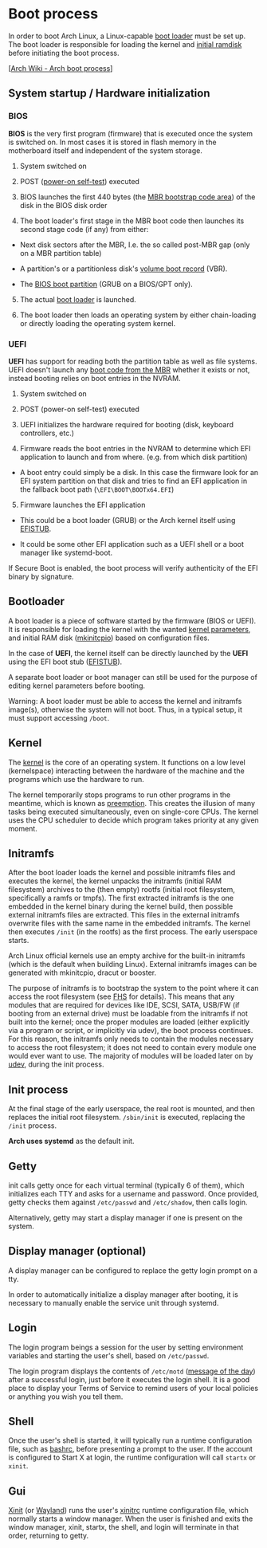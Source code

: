 # Boot process

In order to boot Arch Linux, a Linux-capable [boot loader](https://wiki.archlinux.org/title/Arch_boot_process#Boot_loader) must be set up.
The boot loader is responsible for loading the kernel and [initial ramdisk](https://wiki.archlinux.org/title/Arch_boot_process#initramfs) before initiating the boot process.

[[Arch Wiki - Arch boot process](https://wiki.archlinux.org/title/Arch_boot_process)]

## System startup / Hardware initialization

### BIOS

**BIOS** is the very first program (firmware) that is executed once the system is switched on.
In most cases it is stored in flash memory in the motherboard itself and independent of the system storage.

1. System switched on

2. POST ([power-on self-test](https://en.wikipedia.org/wiki/Power-on_self-test)) executed

3. BIOS launches the first 440 bytes (the [MBR bootstrap code area](<https://wiki.archlinux.org/title/Partitioning#Master_Boot_Record_(bootstrap_code)>)) of the disk in the BIOS disk order

4. The boot loader's first stage in the MBR boot code then launches its second stage code (if any) from either:

- Next disk sectors after the MBR, I.e. the so called post-MBR gap (only on a MBR partition table)

- A partition's or a partitionless disk's [volume boot record](https://en.wikipedia.org/wiki/Volume_boot_record) (VBR).

- The [BIOS boot partition](<https://wiki.archlinux.org/title/GRUB#GUID_Partition_Table_(GPT)_specific_instructions>) (GRUB on a BIOS/GPT only).

5. The actual [boot loader](https://wiki.archlinux.org/title/Arch_boot_process#Boot_loader) is launched.

6. The boot loader then loads an operating system by either chain-loading or directly loading the operating system kernel.

### UEFI

**UEFI** has support for reading both the partition table as well as file systems.
UEFI doesn't launch any [boot code from the MBR](<https://wiki.archlinux.org/title/Partitioning#Master_Boot_Record_(bootstrap_code)>) whether it exists or not, instead booting relies on boot entries in the NVRAM.

1. System switched on

2. POST (power-on self-test) executed

3. UEFI initializes the hardware required for booting (disk, keyboard controllers, etc.)

4. Firmware reads the boot entries in the NVRAM to determine which EFI application to launch and from where. (e.g. from which disk partition)

- A boot entry could simply be a disk. In this case the firmware look for an EFI system partition on that disk and tries to find an EFI application in the fallback boot path (`\EFI\BOOT\BOOTx64.EFI`)

5. Firmware launches the EFI application

- This could be a boot loader (GRUB) or the Arch kernel itself using [EFISTUB](https://wiki.archlinux.org/title/EFISTUB).

- It could be some other EFI application such as a UEFI shell or a boot manager like systemd-boot.

If Secure Boot is enabled, the boot process will verify authenticity of the EFI binary by signature.

## Bootloader

A boot loader is a piece of software started by the firmware (BIOS or UEFI).
It is responsible for loading the kernel with the wanted [kernel parameters](https://wiki.archlinux.org/title/Kernel_parameters), and initial RAM disk ([mkinitcpio](https://wiki.archlinux.org/title/Mkinitcpio)) based on configuration files.

In the case of **UEFI**, the kernel itself can be directly launched by the **UEFI** using the EFI boot stub ([EFISTUB](https://wiki.archlinux.org/title/EFISTUB)).

A separate boot loader or boot manager can still be used for the purpose of editing kernel parameters before booting.

Warning: A boot loader must be able to access the kernel and initramfs image(s), otherwise the system will not boot. Thus, in a typical setup, it must support accessing `/boot`.

## Kernel

The [kernel](https://wiki.archlinux.org/title/Kernel) is the core of an operating system.
It functions on a low level (kernelspace) interacting between the hardware of the machine and the programs which use the hardware to run.

The kernel temporarily stops programs to run other programs in the meantime, which is known as [preemption](<https://en.wikipedia.org/wiki/Preemption_(computing)>).
This creates the illusion of many tasks being executed simultaneously, even on single-core CPUs.
The kernel uses the CPU scheduler to decide which program takes priority at any given moment.

## Initramfs

After the boot loader loads the kernel and possible initramfs files and executes the kernel, the kernel unpacks the initramfs (initial RAM filesystem) archives to the (then empty) rootfs (initial root filesystem, specifically a ramfs or tmpfs).
The first extracted initramfs is the one embedded in the kernel binary during the kernel build, then possible external initramfs files are extracted.
This files in the external initramfs overwrite files with the same name in the embedded initramfs.
The kernel then executes `/init` (in the rootfs) as the first process.
The early userspace starts.

Arch Linux official kernels use an empty archive for the built-in initramfs (which is the default when building Linux).
External initramfs images can be generated with mkinitcpio, dracut or booster.

The purpose of initramfs is to bootstrap the system to the point where it can access the root filesystem (see [FHS](<https://wiki.archlinux.org/title/Frequently_asked_questions#Does_Arch_follow_the_Linux_Foundation's_Filesystem_Hierarchy_Standard_(FHS)?>) for details).
This means that any modules that are required for devices like IDE, SCSI, SATA, USB/FW (if booting from an external drive) must be loadable from the initramfs if not built into the kernel; once the proper modules are loaded (either explicitly via a program or script, or implicitly via udev), the boot process continues.
For this reason, the initramfs only needs to contain the modules necessary to access the root filesystem; it does not need to contain every module one would ever want to use.
The majority of modules will be loaded later on by [udev](https://wiki.archlinux.org/title/Udev), during the init process.

## Init process

At the final stage of the early userspace, the real root is mounted, and then replaces the initial root filesystem.
`/sbin/init` is executed, replacing the `/init` process.

**Arch uses systemd** as the default init.

## Getty

init calls getty once for each virtual terminal (typically 6 of them), which initializes each TTY and asks for a username and password.
Once provided, getty checks them against `/etc/passwd` and `/etc/shadow`, then calls login.

Alternatively, getty may start a display manager if one is present on the system.

## Display manager (optional)

A display manager can be configured to replace the getty login prompt on a tty.

In order to automatically initialize a display manager after booting, it is necessary to manually enable the service unit through systemd.

## Login

The login program beings a session for the user by setting environment variables and starting the user's shell, based on `/etc/passwd`.

The login program displays the contents of `/etc/motd` ([message of the day](<https://en.wikipedia.org/wiki/Motd_(Unix)>)) after a successful login, just before it executes the login shell.
It is a good place to display your Terms of Service to remind users of your local policies or anything you wish you tell them.

## Shell

Once the user's shell is started, it will typically run a runtime configuration file, such as [bashrc](https://wiki.archlinux.org/title/Bash#Configuration_files), before presenting a prompt to the user.
If the account is configured to Start X at login, the runtime configuration will call `startx` or `xinit`.

## Gui

[Xinit](https://wiki.archlinux.org/title/Xinit) (or [Wayland](https://wiki.archlinux.org/title/wayland)) runs the user's [xinitrc](https://wiki.archlinux.org/title/Xinit#xinitrc) runtime configuration file, which normally starts a window manager.
When the user is finished and exits the window manager, xinit, startx, the shell, and login will terminate in that order, returning to getty.
